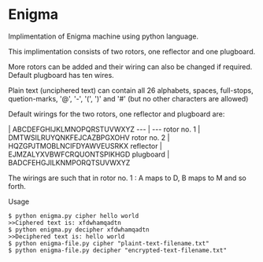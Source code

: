# Enigma


Implimentation of Enigma machine using python language.

This implimentation consists of two rotors, one reflector and one plugboard.

More rotors can be added and their wiring can also be changed if required. Default plugboard has ten wires.

Plain text (unciphered text) can contain all 26 alphabets, spaces, full-stops, quetion-marks, '@', '-', '(', ')' and '#' (but no other characters are allowed)

Default wirings for the two rotors, one reflector and plugboard are:

 | ABCDEFGHIJKLMNOPQRSTUVWXYZ 
  --- | --- 
rotor no. 1 | DMTWSILRUYQNKFEJCAZBPGXOHV 
rotor no. 2 | HQZGPJTMOBLNCIFDYAWVEUSRKX 
reflector | EJMZALYXVBWFCRQUONTSPIKHGD 
plugboard | BADCFEHGJILKNMPORQTSUVWXYZ 

The wirings are such that in rotor no. 1 : A maps to D, B maps to M and so forth.


Usage
```shell
$ python enigma.py cipher hello world
>>Ciphered text is: xfdwhamqadtn
$ python enigma.py decipher xfdwhamqadtn
>>Deciphered text is: hello world
$ python enigma-file.py cipher "plaint-text-filename.txt"
$ python enigma-file.py decipher "encrypted-text-filename.txt"
```
